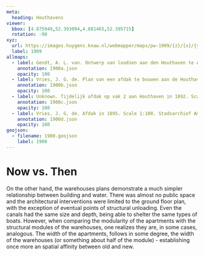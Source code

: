```yaml
---
meta:
  heading: Houthavens
viewer:
  bbox: [4.875949,52.393094,4.881465,52.395715]
  rotation: -90
xyz:
  url: https://images.huygens.knaw.nl/webmapper/maps/pw-1909/{z}/{x}/{y}.png
  label: 1909
allmaps:
  - label: Gendt, A. L. van. Ontwerp van loodsen aan den Houthaven te Amsterdam voor de firma Bontekoning en Aukes in 1876. Scale 1:200. Stadsarchief Amsterdam.
    annotation: 1900a.json
    opacity: 100
  - label: Vries, J. G. de. Plan van een afdak te bouwen aan de Houthaven op vak IV verhuurd aan de Heeren Altius em Comp te Amsterdam in 1897. Scale 1:100. Stadsarchief Amsterdam.
    annotation: 1900b.json
    opacity: 100
  - label: Unknown. Tijdelijk afdak op vak 2 aan Houthaven in 1892. Scale 1:100. Stadsarchief Amsterdam.
    annotation: 1900c.json
    opacity: 100
  - label: Vries, J. G. de. Afdak in 1895. Scale 1:100. Stadsarchief Amsterdam.
    annotation: 1900d.json
    opacity: 100
geojson:
  - filename: 1900.geojson
    label: 1900
---
```

# Now vs. Then
On the other hand, the warehouses plans demonstrate a much simpler relationship between building and water. There was almost no public space and the architectural interventions were limited to the ground floor plan, with the exception of eventual points of structural unloading. Even the canals had the same size and depth, being able to shelter the same types of boats. However, when comparing the modularity of the apartments with the structural modules of the warehouses, one realizes they are, in some cases, analogous. The width of the apartments, follows in some degree, the width of the warehouses (or something about half of the module) - establishing once more an spatial affinity between old and new.
